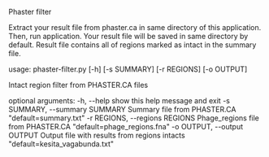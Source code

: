 Phaster filter


Extract your result file from phaster.ca in same directory of this application.
Then, run application.
Your result file will be saved in same directory by default.
Result file contains all of regions marked as intact in the summary file.


usage: phaster-filter.py [-h] [-s SUMMARY] [-r REGIONS] [-o OUTPUT]

Intact region filter from PHASTER.CA files

optional arguments:
  -h, --help            show this help message and exit
  -s SUMMARY, --summary SUMMARY
                        Summary file from PHASTER.CA "default=summary.txt"
  -r REGIONS, --regions REGIONS
                        Phage_regions file from PHASTER.CA
                        "default=phage_regions.fna"
  -o OUTPUT, --output OUTPUT
                        Output file with results from regions intacts
                        "default=kesita_vagabunda.txt"

